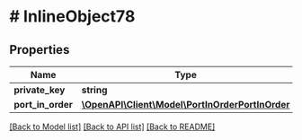# # InlineObject78

## Properties

Name | Type | Description | Notes
------------ | ------------- | ------------- | -------------
**private_key** | **string** |  | [optional]
**port_in_order** | [**\OpenAPI\Client\Model\PortInOrderPortInOrder**](PortInOrderPortInOrder.md) |  | [optional]

[[Back to Model list]](../../README.md#models) [[Back to API list]](../../README.md#endpoints) [[Back to README]](../../README.md)

